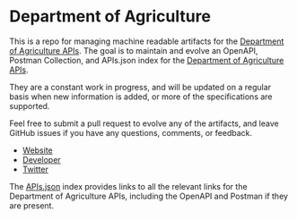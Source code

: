# Department of AgricultureThis is a repo for managing machine readable artifacts for the [Department of Agriculture APIs](http://www.usda.gov). The goal is to maintain and evolve an OpenAPI, Postman Collection, and APIs.json index for the [Department of Agriculture APIs](http://www.usda.gov).They are a constant work in progress, and will be updated on a regular basis when new information is added, or more of the specifications are supported.Feel free to submit a pull request to evolve any of the artifacts, and leave GitHub issues if you have any questions, comments, or feedback.- [Website](http://www.usda.gov)- [Developer](http://www.usda.gov)- [Twitter](https://twitter.com/USDA)The [APIs.json](https://github.com/api-evangelist/department-of-agriculture/blob/master/apis.json) index provides links to all the relevant links for the Department of Agriculture APIs, including the OpenAPI and Postman if they are present.